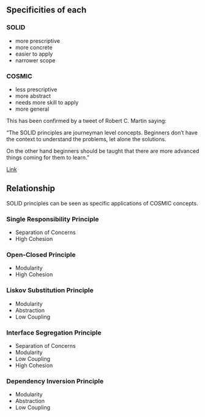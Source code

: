 ## Specificities of each

### SOLID

- more prescriptive
- more concrete
- easier to apply
- narrower scope

### COSMIC

- less prescriptive
- more abstract
- needs more skill to apply
- more general

This has been confirmed by a tweet of Robert C. Martin saying:

“The SOLID principles are journeyman level concepts. Beginners don’t have the context to understand the problems, let alone the solutions.

On the other hand beginners should be taught that there are more advanced things coming for them to learn.”

[Link](https://twitter.com/unclebobmartin/status/1686347850756603904?t=a8VVVwYMAjP6xtzbmOK7-g&s=33)

## Relationship

SOLID principles can be seen as specific applications of COSMIC concepts.


### Single Responsibility Principle
- Separation of Concerns
- High Cohesion

### Open-Closed Principle
- Modularity
- High Cohesion

### Liskov Substitution Principle
- Modularity
- Abstraction
- Low Coupling

### Interface Segregation Principle
- Separation of Concerns
- Modularity
- Low Coupling
- High Cohesion

### Dependency Inversion Principle
- Modularity
- Abstraction
- Low Coupling
